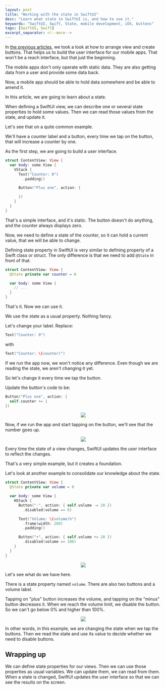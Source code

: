 ```yaml
---
layout: post
title: "Working with the state in SwiftUI"
desc: "Learn what state in SwiftUI is, and how to use it."
keywords: "SwiftUI, Swift, State, mobile development, iOS, buttons"
tags: [SwiftUI, Swift]
excerpt_separator: <!--more-->
---
```


In [the previous articles](/tags#SwiftUI), we took a look at how to arrange view and create buttons.
That helps us to build the user interface for our mobile apps.
That won't be a reach interface, but that just the beginning.

The mobile apps don't only operate with static data.
They are also getting data from a user and provide some data back.

Now, a mobile app should be able to hold data somewhere and be able to amend it.

In this article, we are going to learn about a state.

<!--more-->

When defining a SwiftUI view, we can describe one or several state properties to hold some values.
Then we can read those values from the state, and update it.

Let's see that on a quite common example.

We'll have a counter label and a button, every time we tap on the button, that will increase a counter by one.

As the first step, we are going to build a user interface.


```swift
struct ContentView: View {
  var body: some View {
    VStack {
      Text("Counter: 0")
        .padding()

      Button("Plus one", action: {

      })
    }
  }
}
```

That's a simple interface, and it's static.
The button doesn't do anything, and the counter always displays zero.

Now, we need to define a state of the counter, so it can hold a current value, that we will be able to change.


Defining state property in SwiftUI is very similar to defining property of a Swift class or struct.
The only difference is that we need to add `@State` in front of that.

```swift
struct ContentView: View {
  @State private var counter = 0

  var body: some View {
    // ...
  }
}
```

That's it. Now we can use it.

We use the state as a usual property. Nothing fancy.

Let's change your label. Replace:

```swift
Text("Counter: 0")
```

with

```swift
Text("Counter: \(counter)")
```


If we run the app now, we won't notice any difference.
Even though we are reading the state, we aren't changing it yet.

So let's change it every time we tap the button.

Update the button's code to be:

```swift
Button("Plus one", action: {
  self.counter += 1
})
```

<p align="center">
  <img src="{{ site.url }}/img/posts/swiftui/state/01_counter_preview.png" />
</p>


Now, if we run the app and start tapping on the button, we'll see that the number goes up.


<p align="center">
  <img style="max-width: 30%" src="{{ site.url }}/img/posts/swiftui/state/02_counter.gif" />
</p>

Every time the state of a view changes, SwiftUI updates the user interface to reflect the changes.


That's a very simple example, but it creates a foundation.

Let's look at another example to consolidate our knowledge about the state.



```swift
struct ContentView: View {
  @State private var volume = 0

  var body: some View {
    HStack {
      Button("-", action: { self.volume -= 20 })
        .disabled(volume == 0)

      Text("Volume: \(volume)%")
        .frame(width: 200)
        .padding()

      Button("+", action: { self.volume += 20 })
        .disabled(volume == 100)
    }
  }
}
```

<p align="center">
  <img src="{{ site.url }}/img/posts/swiftui/state/03_volume_preview.png" />
</p>

Let's see what do we have here.

There is a state property named `volume`.
There are also two buttons and a volume label.

Tapping on "plus" button increases the volume, and tapping on the "minus" button decreases it.
When we reach the volume limit, we disable the button. So we can't go below 0% and higher than 100%.


<p align="center">
  <img style="max-width: 30%" src="{{ site.url }}/img/posts/swiftui/state/04_volume.gif" />
</p>

In other words, in this example, we are changing the state when we tap the buttons.
Then we read the state and use its value to decide whether we need to disable buttons.

## Wrapping up

We can define state properties for our views.
Then we can use those properties as usual variables.
We can update them, we can read from them.
When a state is changed, SwiftUI updates the user interface so that we can see the results on the screen.
